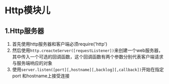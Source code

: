 # Http模块儿
## 1.Http服务器
1. 首先使用http服务器和客户端必须require('http')
2. 然后使用`http.creacteServer([requestListener])`来创建一个web服务器，其中传入一个可选的回调函数，这个回调函数有两个参数分别代表客户端请求与服务端响应的对象
3. 使用`server.listen([port][,hostname][,backlog][,callback])`开始在指定 port 和hostname上接受连接